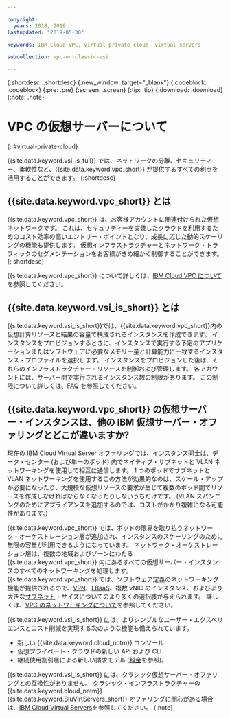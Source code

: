 ```yaml
---

copyright:
  years: 2018, 2019
lastupdated: "2019-05-30"

keywords: IBM Cloud VPC, virtual private cloud, virtual servers 

subcollection: vpc-on-classic-vsi

---
```


{:shortdesc: .shortdesc}
{:new_window: target="_blank"}
{:codeblock: .codeblock}
{:pre: .pre}
{:screen: .screen}
{:tip: .tip}
{:download: .download}
{:note: .note}

# VPC の仮想サーバーについて
{: #virtual-private-cloud}

{{site.data.keyword.vsi_is_full}} では、ネットワークの分離、セキュリティー、柔軟性など、{{site.data.keyword.vpc_short}} が提供するすべての利点を活用することができます。 
{:shortdesc}

## {{site.data.keyword.vpc_short}} とは
{{site.data.keyword.vpc_short}} は、お客様アカウントに関連付けられた仮想ネットワークです。 これは、セキュリティーを実装したクラウドを利用するためのコスト効率の高いエントリー・ポイントとなり、成長に応じた動的スケーリングの機能も提供します。 仮想インフラストラクチャーとネットワーク・トラフィックのセグメンテーションをお客様がきめ細かく制御することができます。
{: shortdesc}

{{site.data.keyword.vpc_short}} について詳しくは、[IBM Cloud VPC について](/docs/vpc-on-classic?topic=vpc-on-classic-about)を参照してください。

## {{site.data.keyword.vsi_is_short}} とは
{{site.data.keyword.vsi_is_short}}では、{{site.data.keyword.vpc_short}}内の仮想計算リソースと結果の容量で構成されるインスタンスを作成できます。 インスタンスをプロビジョンするときに、インスタンスで実行する予定のアプリケーションまたはソフトウェアに必要なメモリー量と計算能力に一致するインスタンス・プロファイルを選択します。 インスタンスをプロビジョンした後は、それらのインフラストラクチャー・リソースを制御および管理します。 各アカウントには、サーバー間で実行されるインスタンス数の制限があります。 この制限について詳しくは、[FAQ](/docs/vpc-on-classic-vsi?topic=vpc-on-classic-vsi-faqs#faqs) を参照してください。 

## {{site.data.keyword.vpc_short}} の仮想サーバー・インスタンスは、他の IBM 仮想サーバー・オファリングとどこが違いますか?

現在の IBM Cloud Virtual Server オファリングでは、インスタンス同士は、データ・センター (および単一のポッド) 内でネイティブ・サブネットと VLAN ネットワーキングを使用して相互に通信します。 1 つのポッドでサブネットと VLAN ネットワーキングを使用するこの方法が効果的なのは、スケール・アップが必要になったり、大規模な仮想リソースの要求が生じて複数のポッド間でリソースを作成しなければならなくなったりしないうちだけです。 (VLAN スパンニングのためにアプライアンスを追加するのでは、コストがかかり複雑になる可能性があります。) 

{{site.data.keyword.vpc_short}} では、ポッドの限界を取り払うネットワーク・オーケストレーション層が追加され、インスタンスのスケーリングのために無限の容量が利用できるようになっています。 ネットワーク・オーケストレーション層は、複数の地域およびゾーンにわたる {{site.data.keyword.vpc_short}} 内にあるすべての仮想サーバー・インスタンスのすべてのネットワーキングを処理します。 {{site.data.keyword.vpc_short}} では、ソフトウェア定義のネットワーキング機能が提供されるので、[VPN](/docs/vpc-on-classic-network?topic=vpc-on-classic-network---using-vpn-with-your-vpc)、[LBaaS](/docs/vpc-on-classic-network?topic=vpc-on-classic-network---using-load-balancers-in-ibm-cloud-vpc)、複数 vNIC のインスタンス、およびより大きな[サブネット](/docs/vpc-on-classic-network?topic=vpc-on-classic-network-working-with-ip-address-ranges-address-prefixes-regions-and-subnets#ibm-cloud-vpc-and-subnets)・サイズについてのより多くの選択肢が与えられます。 詳しくは、[VPC のネットワーキングについて](/docs/vpc-on-classic-network?topic=vpc-on-classic-network-about-networking-for-vpc)を参照してください。 

{{site.data.keyword.vsi_is_short}} には、よりシンプルなユーザー・エクスペリエンスとコスト削減を実現する次のような機能も備えられています。
* 新しい {{site.data.keyword.cloud_notm}} コンソール
* 仮想プライベート・クラウドの新しい API および CLI
* 継続使用割引層による新しい請求モデル ([料金](/docs/vpc-on-classic?topic=vpc-on-classic-pricing-for-virtual-servers-for-vpc)を参照)。

{{site.data.keyword.vsi_is_short}} には、クラシック仮想サーバー・オファリングとの互換性がありません。 クラシック・インフラストラクチャーの {{site.data.keyword.cloud_notm}} {{site.data.keyword.BluVirtServers_short}} オファリングに関心がある場合は、[IBM Cloud Virtual Servers](/docs/vsi?topic=virtual-servers-getting-started-tutorial#getting-started-tutorial)を参照してください。
{:note}




